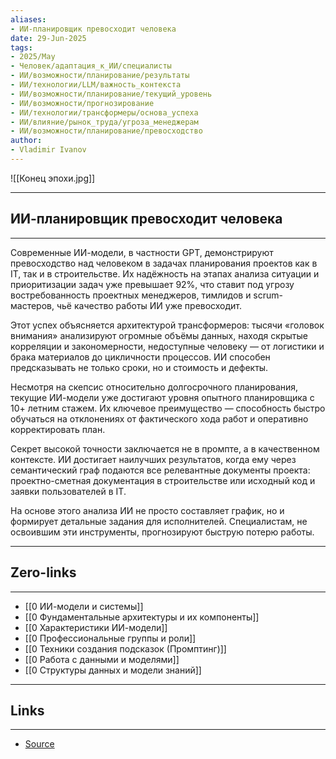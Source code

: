 ```yaml
---
aliases: 
- ИИ-планировщик превосходит человека 
date: 29-Jun-2025
tags:
- 2025/May
- Человек/адаптация_к_ИИ/специалисты
- ИИ/возможности/планирование/результаты
- ИИ/технологии/LLM/важность_контекста
- ИИ/возможности/планирование/текущий_уровень
- ИИ/возможности/прогнозирование
- ИИ/технологии/трансформеры/основа_успеха
- ИИ/влияние/рынок_труда/угроза_менеджерам
- ИИ/возможности/планирование/превосходство
author:
- Vladimir Ivanov
---
```

![[Конец эпохи.jpg]]

-----
##  ИИ-планировщик превосходит человека 
-----
Современные ИИ-модели, в частности GPT, демонстрируют превосходство над человеком в задачах планирования проектов как в IT, так и в строительстве. Их надёжность на этапах анализа ситуации и приоритизации задач уже превышает 92%, что ставит под угрозу востребованность проектных менеджеров, тимлидов и scrum-мастеров, чьё качество работы ИИ уже превосходит.

Этот успех объясняется архитектурой трансформеров: тысячи «головок внимания» анализируют огромные объёмы данных, находя скрытые корреляции и закономерности, недоступные человеку — от логистики и брака материалов до цикличности процессов. ИИ способен предсказывать не только сроки, но и стоимость и дефекты.

Несмотря на скепсис относительно долгосрочного планирования, текущие ИИ-модели уже достигают уровня опытного планировщика с 10+ летним стажем. Их ключевое преимущество — способность быстро обучаться на отклонениях от фактического хода работ и оперативно корректировать план.

Секрет высокой точности заключается не в промпте, а в качественном контексте. ИИ достигает наилучших результатов, когда ему через семантический граф подаются все релевантные документы проекта: проектно-сметная документация в строительстве или исходный код и заявки пользователей в IT. 

На основе этого анализа ИИ не просто составляет график, но и формирует детальные задания для исполнителей. Специалистам, не освоившим эти инструменты, прогнозируют быструю потерю работы.

---
## Zero-links
---
- [[0 ИИ-модели и системы]]
-  [[0 Фундаментальные архитектуры и их компоненты]]
- [[0 Характеристики ИИ-модели]]
- [[0 Профессиональные группы и роли]]
- [[0 Техники создания подсказок (Промптинг)]]
- [[0 Работа с данными и моделями]]
-  [[0 Структуры данных и модели знаний]]

---
## Links
---
- [Source](https://t.me/turboproject/1652)